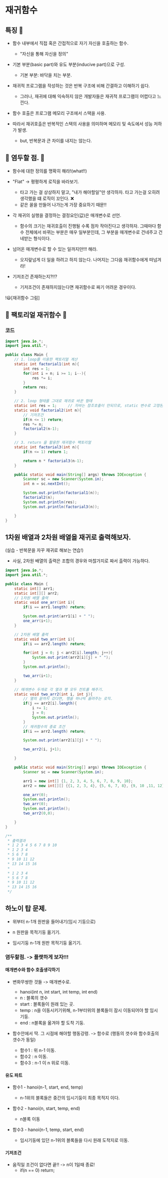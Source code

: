 # 재귀함수


## 특징 🌈

* 함수 내부에서 직접 혹은 간접적으로 자기 자신을 호출하는 함수.
    - "자신을 통해 자신을 정의"

* 기본 부분(basic part)와 유도 부분(inducive part)으로 구성.
    - 기본 부분: 바닥을 치는 부분.

* 재귀적 프로그램을 작성하는 것은 반복 구조에 비해 간결하고 이해하기 쉽다.
    - 그러나, 재귀에 대해 익숙하지 않은 개발자들은 재귀적 프로그램이 어렵다고 느낀다.

* 함수 호출은 프로그램 메모리 구조에서 스택을 사용.

* 따라서 재귀호출은 반복적인 스택의 사용을 의미하며 메모리 및 속도에서 성능 저하가 발생.
    - but, 반복문과 큰 차이를 내지는 않는다.



## 🐋 염두할 점. 🐳

* 함수에 대한 정의를 명확히 해라!(what!!)

* "Flat" -> 평평하게 로직을 바라보기.
    - 타고 가는 걸 상상하지 말고, "내가 해야할일"만 생각하자. 타고 가는걸 오히려 생각했을 떄 로직이 꼬인다. ❌
    - 같은 꼴을 만들어 나가는게 가장 중요하기 때문!!

* 각 재귀의 실행을 결정하는 결정요인(값)은 매개변수로 선언.
    - 함수의 크기는 재귀호출이 진행될 수록 점차 작아진다고 생각하자. 그때마다 함수 전체에서 바뀌는 부분은 매우 일부분인데, 그 부분을 매개변수로 건네주고 건네받는 형식이다.

* 넘어온 매개변수로 할 수 있는 일까지만!!! 해라.
    - 오지랖넘게 더 일을 하려고 하지 않는다. 나머지는 그다음 재귀함수에게 떠넘겨라!

* 기저조건 존재하는지?!!?
    - 기저조건이 존재하지않는다면 재귀함수로 짜기 어려운 경우이다.

!😃[재귀함수 그림]



## 🐶 팩토리얼 재귀함수 🐯

### 코드

```java
import java.io.*;
import java.util.*;

public class Main {
    // 1. loop를 이용한 팩토리얼 계산
    static int factorial1(int n){
        int res = 1;
        for(int i = n; i >= 1; i--){
            res *= i;
        }
        return res;
    }

    // 2. loop 형태를 그대로 재귀로 바꾼 형태
    static int res = 1;     // 자바는 참조호출이 안되므로, static 변수로 고정된 값을 지정해줘야 함.
    static void factorial2(int n){
        // 기저조건
        if(n <= 1) return;
        res *= n;
        factorial2(n-1);
    }

    // 3. return 을 활용한 재귀함수 팩토리얼
    static int factorial3(int n){
        if(n <= 1) return 1;

        return n * factorial3(n-1);
    }

    public static void main(String[] args) throws IOException {
        Scanner sc = new Scanner(System.in);
        int n = sc.nextInt();

        System.out.println(factorial1(n));
        factorial2(n);
        System.out.println(res);
        System.out.println(factorial3(n));

    }
}


```

## 1차원 배열과 2차원 배열을 재귀로 출력해보자.
(실습 - 반복문을 자꾸 재귀로 해보는 연습!)

* 사실, 2차원 배열의 출력은 조합의 경우와 마찮가지로 짜서 출력이 가능하다.

```java
import java.io.*;
import java.util.*;

public class Main {
    static int[] arr1;
    static int[][] arr2;
    // 1차원 배열 출력
    static void one_arr(int i){
        if(i == arr1.length) return;

        System.out.print(arr1[i] + " ");
        one_arr(i+1);
    }

    // 2차원 배열 출력
    static void two_arr(int i){
        if(i == arr2.length) return;

        for(int j = 0; j < arr2[i].length; j++){
            System.out.print(arr2[i][j] + " ");
        }
        System.out.println();

        two_arr(i+1);
    }

    // 매개변수 두개로 각 열과 행 모두 컨트롤 해주기.
    static void two_arr2(int i, int j){
        // 열의 끝까지 갔다면, 행을 하나씩 올려주는 로직.
        if(j == arr2[i].length){
            i += 1;
            j = 0;
            System.out.println();
        }
        // 재귀함수의 종료 조건
        if(i == arr2.length) return;

        System.out.print(arr2[i][j] + " ");

        two_arr2(i, j+1);

    }

    public static void main(String[] args) throws IOException {
        Scanner sc = new Scanner(System.in);

        arr1 = new int[] {1, 2, 3, 4, 5, 6, 7, 8, 9, 10};
        arr2 = new int[][] {{1, 2, 3, 4}, {5, 6, 7, 8}, {9, 10 ,11, 12}, {13, 14, 15, 16}};

        one_arr(0);
        System.out.println();
        two_arr(0);
        System.out.println();
        two_arr2(0,0);

    }
}

/**
 * 출력결과
 * 1 2 3 4 5 6 7 8 9 10 
 * 1 2 3 4 
 * 5 6 7 8 
 * 9 10 11 12 
 * 13 14 15 16 
 *
 * 1 2 3 4 
 * 5 6 7 8 
 * 9 10 11 12 
 * 13 14 15 16 
 */
```


## 하노이 탑 문제.

* 위부터 n-1개 원판을 들어내기(임시 기둥으로)

* n 원판을 목적기둥 옮기기.

* 임시기둥 n-1개 원판 목적기둥 옮기기.


### 염두할점. -> 플랫하게 보자!!!

#### 매개변수와 함수 호출생각하기

* 변화무쌍한 것들 -> 매개변수로.
    - hanoi(int n, int start, int temp, int end)
    - n : 블록의 갯수
    - start : 블록들이 원래 있는 곳.
    - temp : n을 이동시키기위해, n-1부터위의 블록들이 잠시 이동되어야 할 임시 기둥.
    - end : n블록을 옮겨야 할 도착 기둥.

* 함수안에서 딱. 그 시점에 해야할 행동강령. -> 함수로 (행동의 갯수와 함수호출의 갯수가 동일)
    - 함수1 : 위 n-1 이동.
    - 함수2 : n 이동.
    - 함수3 : n-1 이 n 위로 이동.

#### 유도 파트

* 함수1 - hanoi(n-1, start, end, temp)
    - n-1위의 블록들은 중간의 임시기둥이 최종 목적지 이다.

* 함수2 - hanoi(n, start, temp, end)
    - n블록 이동

* 함수3 - hanoi(n-1, temp, start, end)
    - 임시기둥에 있던 n-1위의 블록들을 다시 원래 도착지로 이동.

#### 기저조건

* 움직일 조건이 없다면 끝!! -> n이 1일때 종료!
    - if(n == 0) return;














